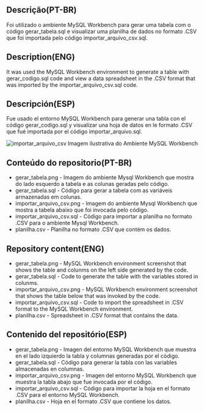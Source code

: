 ## Descrição(PT-BR)
Foi utilizado o ambiente MySQL Workbench para gerar uma tabela com o código gerar_tabela.sql e visualizar uma planilha de dados no formato .CSV que foi importada pelo código importar_arquivo_csv.sql. 
## Description(ENG)
It was used the MySQL Workbench environment to generate a table with gerar_codigo.sql code and view a data spreadsheet in the .CSV format that was imported by the importar_arquivo_csv.sql code.
## Descripción(ESP)
Fue usado el entorno MySQL Workbench para generar una tabla con el código gerar_codigo.sql y visualizar una hoja de datos en le formato .CSV que fué importada por el código importar_arquivo.sql. 

![importar_arquivo_csv](https://user-images.githubusercontent.com/80546143/226619002-b6f93a53-6f68-44be-9ef7-f804d6eb9f95.png)
Imagem ilustrativa do Ambiente MySQL Workbench

## Conteúdo do repositorio(PT-BR)
+ gerar_tabela.png - Imagem do ambiente Mysql Workbench que mostra do lado esquerdo a tabela e as colunas geradas pelo código.
+ gerar_tabela.sql - Código para gerar a tabela com as variáveis armazenadas em colunas.
+ importar_arquivo_csv.png - Imagem do ambiente Mysql Workbench que mostra a tabela abaixo que foi invocada pelo código.
+ importar_arquivo_csv.sql - Código para importar a planilha no formato .CSV para o ambiente Mysql Workbench.
+ planilha.csv - Planilha no formato .CSV que contém os dados.

## Repository content(ENG)
+ gerar_tabela.png - MySQL Workbench environment screenshot that shows the table and colunms on the left side generated by the code. 
+ gerar_tabela.sql - Code to generate the table with the variables stored in colunms.
+ importar_arquivo_csv.png - MySQL Workbench environment screenshot that shows the table below that was invoked by the code. 
+ importar_arquivo_csv.sql - Code to import the spreadsheet in .CSV format to the MySQL Workbench environment.
+ planilha.csv - Spreadsheet in .CSV format that contains the data.

## Contenido del repositório(ESP)
+ gerar_tabela.png - Imagen del entorno MySQL Workbench que muestra en el lado izquierdo la tabla y columnas generadas por el código.
+ gerar_tabela.sql - Código para generar la tabla con las variables almacenadas en columnas.
+ importar_arquivo_csv.png - Imagen del entorno MySQL Workbench que muestra la tabla abajo que fue invocada por el código.
+ importar_arquivo_csv.sql - Código para importar la hoja en el formato .CSV para el entorno MySQL Workbench.
+ planilha.csv - Hoja en el formato .CSV que contiene los datos.
